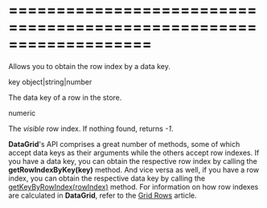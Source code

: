 <!--**
/*-------------------------------------------
    Auto-generated file. Do not modify.
-------------------------------------------

**-->
===================================================================
===================================================================

<!--shortDescription-->
Allows you to obtain the row index by a data key.
<!--/shortDescription-->

<!--paramName1-->key<!--/paramName1-->
<!--paramType1-->object|string|number<!--/paramType1-->
<!--paramDescription1-->
The data key of a row in the store.
<!--/paramDescription1-->

<!--returnType-->numeric<!--/returnType-->
<!--returnDescription-->
The <i>visible</i> row index. If nothing found, returns <i>-1</i>.
<!--/returnDescription-->

<!--fullDescription-->
**DataGrid**'s API comprises a great number of methods, some of which accept data keys as their arguments while the others accept row indexes. If you have a data key, you can obtain the respective row index by calling the **getRowIndexByKey(key)** method. And vice versa as well, if you have a row index, you can obtain the respective data key by calling the [getKeyByRowIndex(rowIndex)]({basewidgetpath}/Methods/#getKeyByRowIndexrowIndex) method. For information on how row indexes are calculated in **DataGrid**, refer to the [Grid Rows](/Documentation/Guide/Widgets/DataGrid/Visual_Elements/#Grid_Rows) article.
<!--/fullDescription-->